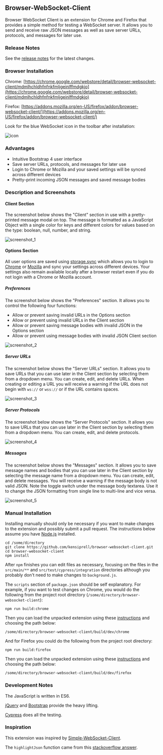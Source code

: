 ## Browser-WebSocket-Client

Browser WebSocket Client is an extension for Chrome and Firefox that provides a simple method for testing a WebSocket server. It allows you to send and receive raw JSON messages as well as save server URLs, protocols, and messages for later use.

### Release Notes

See the [release notes](https://github.com/kensiprell/browser-websocket-client/releases) for the latest changes.

### Browser Installation

Chrome: [https://chrome.google.com/webstore/detail/browser-websocket-client/mdmlhchldhfnfnkfmljgeinlffmdgkjo](https://chrome.google.com/webstore/detail/browser-websocket-client/mdmlhchldhfnfnkfmljgeinlffmdgkjo)

Firefox: [https://addons.mozilla.org/en-US/firefox/addon/browser-websocket-client/](https://addons.mozilla.org/en-US/firefox/addon/browser-websocket-client/)

Look for the blue WebSocket icon in the toolbar after installation:

![icon](icons/icon_48.png?raw=true)

### Advantages

* Intuitive Bootstrap 4 user interface
* Save server URLs, protocols, and messages for later use
* Login to Chrome or Mozilla and your saved settings will be synced across different devices
* Pretty-print incoming JSON messages and saved message bodies

### Description and Screenshots

#### Client Section

The screenshot below shows the "Client" section in use with a pretty-printed message modal on top. The message is formatted as a JavaScript Object with a single color for keys and different colors for values based on the type: boolean, null, number, and string.

![screenshot_1](screenshots/firefox/screenshot_1.png?raw=true)

#### Options Section

All user options are saved using [storage.sync](https://developer.mozilla.org/en-US/Add-ons/WebExtensions/API/storage/sync) which allows you to login to [Chrome](https://accounts.google.com) or [Mozilla](https://www.mozilla.org/en-US/firefox/accounts/)  and sync your settings across different devices. Your settings also remain available locally after a browser restart even if you do not login with a Chrome or Mozilla account.

##### Preferences

The screenshot below shows the "Preferences" section. It allows you to control the following four functions:
* Allow or prevent saving invalid URLs in the Options section
* Allow or prevent using invalid URLs in the Client section
* Allow or prevent saving message bodies with invalid JSON in the Options section
* Allow or prevent using message bodies with invalid JSON Client section

![screenshot_2](screenshots/firefox/screenshot_2.png?raw=true)

##### Server URLs

The screenshot below shows the "Server URLs" section. It allows you to save URLs that you can use later in the Client section by selecting them from a dropdown menu. You can create, edit, and delete URLs. When creating or editing a URL you will receive a warning if the URL does not begin with `ws://` or `wss://` or if the URL contains spaces.

![screenshot_3](screenshots/firefox/screenshot_3.png?raw=true)

##### Server Protocols

The screenshot below shows the "Server Protocols" section. It allows you to save URLs that you can use later in the Client section by selecting them from a dropdown menu. You can create, edit, and delete protocols.

![screenshot_4](screenshots/firefox/screenshot_4.png?raw=true)

##### Messages

The screenshot below shows the "Messages" section. It allows you to save message names and bodies that you can use later in the Client section by selecting the message name from a dropdown menu. You can create, edit, and delete messages. You will receive a warning if the message body is not valid JSON. Note the toggle switch under the message body textarea. Use it to change the JSON formatting from single line to multi-line and vice versa. 

![screenshot_5](screenshots/firefox/screenshot_5.png?raw=true)

### Manual Installation

Installing manually should only be necessary if you want to make changes to the extension and possibly submit a pull request. The instructions below assume you have [Node.js](https://nodejs.org/en/) installed.

```
cd /some/directory
git clone https://github.com/kensiprell/browser-websocket-client.git
cd browser-websocket-client
npm install
```

After ```npm``` finishes you can edit files as necessary, focusing on the files in the ```src/main/**``` and ```src/test/cypress/integration``` directories although you probably don't need to make changes to ```background.js```.

The ```scripts``` section of ```package.json``` should be self explanatory. For example, if you want to test changes on Chrome, you would do the following from the project root directory (```/some/directory/browser-websocket-client```):

```
npm run build:chrome
```

Then you can load the unpacked extension using these [instructions](https://developer.chrome.com/extensions/getstarted#unpacked) and choosing the path below:

```
/some/directory/browser-websocket-client/build/dev/chrome
```

And for Firefox you could do the following from the project root directory:

```
npm run build:firefox
```

Then you can load the unpacked extension using these [instructions](https://developer.mozilla.org/en-US/Add-ons/WebExtensions/Temporary_Installation_in_Firefox) and choosing the path below:

```
/some/directory/browser-websocket-client/build/dev/firefox
```

### Development Notes

The JavaScript is written in ES6.
 
[jQuery](https://jquery.com) and [Bootstrap](https://getbootstrap.com) provide the heavy lifting.

[Cypress](https://www.cypress.io) does all the testing.

### Inspiration

This extension was inspired by [Simple-WebSocket-Client](https://github.com/hakobera/Simple-WebSocket-Client).

The `highlightJson` function came from this [stackoverflow answer](https://stackoverflow.com/a/7220510/1705701).
